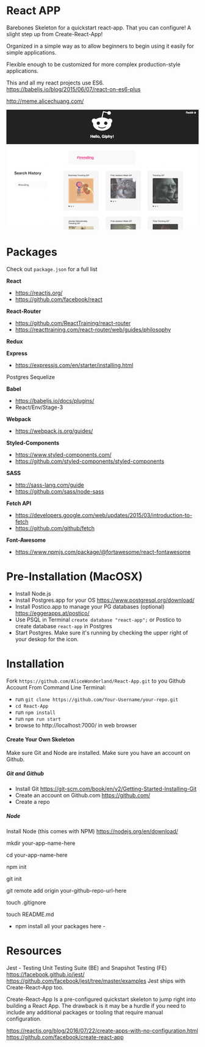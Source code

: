 # React APP
Barebones Skeleton for a quickstart react-app. That you can configure! A slight step up from Create-React-App!

Organized in a simple way as to allow beginners to begin using it easily for simple applications.

Flexible enough to be customized for more complex production-style applications.

This and all my react projects use ES6. https://babeljs.io/blog/2015/06/07/react-on-es6-plus

http://meme.alicechuang.com/

![](https://github.com/AliceWonderland/Giphy-App/blob/master/public/assets/imgs/giphy-app.png)

# Packages
Check out `package.json` for a full list

**React**
* https://reactjs.org/
* https://github.com/facebook/react

**React-Router**
* https://github.com/ReactTraining/react-router
* https://reacttraining.com/react-router/web/guides/philosophy

**Redux**


**Express**
* https://expressjs.com/en/starter/installing.html

Postgres
Sequelize

**Babel**
* https://babeljs.io/docs/plugins/
* React/Env/Stage-3

**Webpack**
* https://webpack.js.org/guides/

**Styled-Components**
* https://www.styled-components.com/
* https://github.com/styled-components/styled-components

**SASS**
* http://sass-lang.com/guide
* https://github.com/sass/node-sass

**Fetch API**
* https://developers.google.com/web/updates/2015/03/introduction-to-fetch
* https://github.com/github/fetch

**Font-Awesome**
* https://www.npmjs.com/package/@fortawesome/react-fontawesome

# Pre-Installation (MacOSX)
* Install Node.js
* Install Postgres.app for your OS https://www.postgresql.org/download/
* Install Postico.app to manage your PG databases (optional) https://eggerapps.at/postico/
* Use PSQL in Terminal `create database "react-app";` or Postico to create database `react-app` in Postgres
* Start Postgres. Make sure it's running by checking the upper right of your deskop for the icon.

# Installation
Fork `https://github.com/AliceWonderland/React-App.git` to you Github Account
From Command Line Terminal:
* run `git clone https://github.com/Your-Username/your-repo.git`
* `cd React-App`
* run `npm install`
* run `npm run start`
* browse to http://localhost:7000/ in web browser

#### Create Your Own Skeleton
Make sure Git and Node are installed. Make sure you have an account on Github.

##### Git and Github
* Install Git https://git-scm.com/book/en/v2/Getting-Started-Installing-Git
* Create an account on Github.com https://github.com/
* Create a repo

##### Node
Install Node (this comes with NPM) https://nodejs.org/en/download/

mkdir your-app-name-here

cd your-app-name-here

npm init

git init

git remote add origin your-github-repo-url-here

touch .gitignore

touch README.md

- npm install all your packages here -

# Resources

Jest - Testing
Unit Testing Suite (BE) and Snapshot Testing (FE)
https://facebook.github.io/jest/
https://github.com/facebook/jest/tree/master/examples
Jest ships with Create-React-App too.

Create-React-App
Is a pre-configured quickstart skeleton to jump right into building a React App. The drawback is it may be a hurdle if you need to include any additional packages or tooling that require manual configuration.

https://reactjs.org/blog/2016/07/22/create-apps-with-no-configuration.html
https://github.com/facebook/create-react-app


